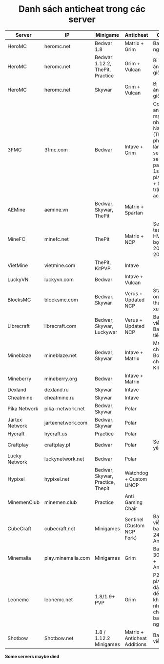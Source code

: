 
<div align="center">
  <h1>Danh sách anticheat trong các server</h1>
</div>


| Server         | IP                 | Minigame                         | Anticheat                    | Chú ý                                                                                                                  |
| -------------- | ------------------ | -------------------------------- | ---------------------------- | ---------------------------------------------------------------------------------------------------------------------- |
| HeroMC         | heromc.net         | Bedwar 1.8                       | Matrix + Grim                | Ban IP 7 ngày                                                                                                          |
| HeroMC         | heromc.net         | Bedwar 1.12.2, ThePit, Practice  | Grim + Vulcan                | Bị kick ăn ban 1 giờ                                                                                                   |
| HeroMC         | heromc.net         | Skywar                           | Grim + Vulcan                | Bị kick ăn ban 1 giờ                                                                                                   |
| 3FMC           | 3fmc.com           | Bedwar                           | Intave + Grim                | Combo anticheat mạnh nhất Việt Nam (Thủ phạm làm lag server vì send 60 packets 1s mỗi player!!!) + Sau 2 trận thay acc |
| AEMine         | aemine.vn          | Bedwar, Skywar, ThePit           | Matrix + Spartan             |
| MineFC         | minefc.net         | ThePit                           | Matrix + NCP                 | Server test trình HVH của bọn 2014-2015                                                                                |
| VietMine       | vietmine.com       | ThePit, KitPVP                   | Intave                       |                                                                                                                        |
| LuckyVN        | luckyvn.com        | Bedwar                           | Intave + Vulcan              |                                                                                                                        |
| BlocksMC       | blocksmc.com       | Bedwar, Skywar                   | Verus + Updated NCP          | Staff online thường xuyên                                                                                              |
| Librecraft     | librecraft.com     | Bedwar, Skywar, Luckywar         | Verus + Updated NCP          | Ban vĩnh viễn + Ban IP 6 tiếng                                                                                         |
| Mineblaze      | mineblaze.net      | Bedwar, Skywar                   | Intave + Matrix              | Matrix chỉ bật Bot để check KillAura                                                                                   |
| Mineberry      | mineberry.org      | Bedwar                           | Intave + Matrix              |
| Dexland        | dexland.ru         | Skywar                           | Intave                       |
| Cheatmine      | cheatmine.ru       | Skywar                           | Intave                       |
| Pika Network   | pika-network.net   | Bedwar, Skywar                   | Polar                        |
| Jartex Network | jartexnetwork.com  | Bedwar, Skywar                   | Polar                        |
| Hycraft        | hycraft.us         | Practice                         | Polar                        |
| Craftplay      | craftplay.pl       | Bedwar                           | Polar                        | Setting yếu                                                                                                            |
| Lucky Network  | luckynetwork.net   | Bedwar                           | Polar                        |
| Hypixel        | hypixel.net        | Bedwar, Skywar, Practice, Thepit | Watchdog	+ Custom UNCP       |
| MinemenClub    | minemen.club       | Practice                         | Anti Gaming Chair            |                                                                                                                        |
| CubeCraft      | cubecraft.net      | Minigames                        | Sentinel (Custom NCP Fork)   | Ban vĩnh viễn + ban IP 24 giờ + AntiVPN                                                                                |
| Minemalia      | play.minemalia.com | Minigames                        | Grim                         | Ban IP 30 ngày + AntiVPN                                                                                               |
| Leonemc        | leonemc.net        | 1.8/1.9+ PVP                     | Grim                         | P2W, player ở đây ngu đến mức không nhận ra cheater, ban 15 ngày                                                       |
| Shotbow        | Shotbow.net        | 1.8 / 1.12.2 Minigames           | Matrix + Anticheat Additions | Ban vĩnh viễn                                                                                                          |                                               |


**Some servers maybe died**



